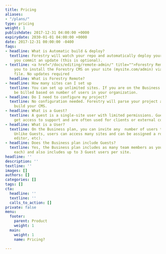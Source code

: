 ```yaml
---
title: Pricing
aliases:
- "/plans/"
type: pricing
weight: 1
publishdate: 2017-12-31 04:00:00 +0000
expirydate: 2030-01-01 04:00:00 +0000
date: 2017-12-31 00:00:00 -0400
faqs:
- headline: What is Automatic build & deploy?
  textline: Forestry will watch your repo and automatically deploy your site whenever
    you commit an update (this is optional).
- textline: <a href="/docs/editing/remote-admin/" title="">Forestry Remote</a> allows
    you to install the Forestry CMS on your site (mysite.com/admin) via a single html
    file. No updates required
  headline: What is Forestry Remote?
- headline: How many sites can I set up
  textline: You can set up unlimited sites. If you are on the Business plan, you will
    be billed based on number of users in your organization.
- headline: Do I need to configure my project?
  textline: No configuration needed. Forestry will parse your project and automatically
    build your CMS.
- headline: What is a Guest?
  textline: A guest is a single-site user with limited permissions. Guests do not
    get access to support and are often used for clients or external colleagues.
- headline: What is a User?
  textline: On the Business plan, you can invite any  number of users to your organization.
    Unlike Guests, users can access many sites and can be assigned a role (developer,
    editor, etc).
- headline: Does the Business plan include Guests?
  textline: Yes, the Business plan includes as many team members as you require ($9/month
    each) and also includes up to 3 Guest users per site.
headline: ''
description: ''
textline: ''
images: []
authors: []
categories: []
tags: []
cta:
  headline: ''
  textline: ''
  calls_to_action: []
private: false
menu:
  footer:
    parent: Product
    weight: 1
  main:
    weight: 1
    name: Pricing?

---
```

